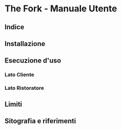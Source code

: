 # The Fork - Manuale Utente
## Indice
## Installazione
## Esecuzione d'uso
### Lato Cliente
### Lato Ristoratore
## Limiti
## Sitografia e riferimenti